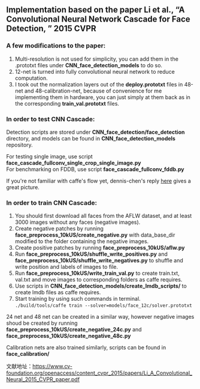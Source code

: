 ## Implementation based on the paper Li et al., “A Convolutional Neural Network Cascade for Face Detection, ” 2015 CVPR

### A few modifications to the paper:<br>
1. Multi-resolution is not used for simplicity, you can add them in the .prototxt files under **CNN_face_detection_models** to do so.<br>
2. 12-net is turned into fully convolutional neural network to reduce computation.
3. I took out the normalization layers out of the **deploy.prototxt** files in 48-net and 48-calibration-net, because of convenience for me implementing them in hardware, you can just simply at them back as in the corresponding **train_val.prototxt** files.

### In order to test CNN Cascade: 
Detection scripts are stored under **CNN_face_detection/face_detection** directory, 
and models can be found in **CNN_face_detection_models** repository.

For testing single image, use script **face_cascade_fullconv_single_crop_single_image.py**<br>
For benchmarking on FDDB, use script **face_cascade_fullconv_fddb.py**

If you're not familiar with caffe's flow yet, dennis-chen's reply [here](https://github.com/BVLC/caffe/issues/550) gives a great picture.

### In order to train CNN Cascade: 
1. You should first download all faces from the AFLW dataset, and at least 3000 images without any faces (negative images).
2. Create negative patches by running **face_preprocess_10kUS/create_negative.py** with data_base_dir modified to the folder containing the negative images.
3. Create positive patches by running **face_preprocess_10kUS/aflw.py**
4. Run **face_preprocess_10kUS/shuffle_write_positives.py** and **face_preprocess_10kUS/shuffle_write_negatives.py** to shuffle and write position and labels of images to file.
5. Run **face_preprocess_10kUS/write_train_val.py** to create train.txt, val.txt and move images to corresponding folders as caffe requires.
6. Use scripts in **CNN_face_detection_models/create_lmdb_scripts/** to create lmdb files as caffe requires.
7. Start training by using such commands in terminal. <br>
`./build/tools/caffe train --solver=models/face_12c/solver.prototxt`

24 net and 48 net can be created in a similar way, however negative images shoud be created by running **face_preprocess_10kUS/create_negative_24c.py** and **face_preprocess_10kUS/create_negative_48c.py**

Calibration nets are also trained similarly, scripts can be found in **face_calibration/**

文献地址：https://www.cv-foundation.org/openaccess/content_cvpr_2015/papers/Li_A_Convolutional_Neural_2015_CVPR_paper.pdf
